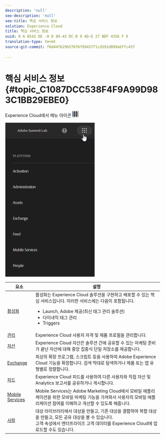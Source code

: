 ```yaml
---
description: 'null'
seo-description: 'null'
seo-title: 핵심 서비스 정보
solution: Experience Cloud
title: 핵심 서비스 정보
uuid: 0 A 8542 DE -8 D 89-43 DC-B 9 AD-E 27 BDF 4356 F 6
translation-type: tm+mt
source-git-commit: f6d44f629b57676799437f1cd591d099a6ffc43f

---
```



# 핵심 서비스 정보 {#topic_C1087DCC538F4F9A99D983C1BB29EBE0}

Experience Cloud에서 메뉴 아이콘 ![을 클릭하여 풀다운 메뉴에 액세스합니다.](assets/menu-icon.png)

![](assets/experience-cloud-core-services.png)

| 요소 | 설명 |
|--- |--- |
| [활성화](activation/activation.md) | 활성화는 Experience Cloud 솔루션을 구현하고 배포할 수 있는 핵심 서비스입니다. 이러한 서비스에는 다음이 포함됩니다.<ul><li>Launch, Adobe 제공(최신 태그 관리 솔루션)</li><li>다이내믹 태그 관리</li><li>Triggers</li></ul> |
| [관리](admin-getting-started/admin-getting-started.md) | Experience Cloud 사용자 자격 및 제품 프로필을 관리합니다. |
| [자산](experience-cloud-assets/experience-cloud-assets.md) | Experience Cloud 자산은 솔루션 간에 공유할 수 있는 마케팅 준비가 끝난 자산에 대해 중앙 집중식 단일 저장소를 제공합니다. |
| [Exchange](https://experiencecloud.adobeexchange.com/) | 최상의 확장 프로그램, 스크립트 등을 사용하여 Adobe Experience Cloud 기능을 확장합니다. 검색 막대로 탐색하거나 제품 또는 앱 유형별로 정렬합니다. |
| [피드](feed.md) | Experience Cloud 피드를 사용하여 다른 사용자와 직접 자산 및 Analytics 보고서를 공유하거나 게시합니다. |
| [Mobile Services](https://marketing.adobe.com/resources/help/en_US/mobile/) | Mobile Services는 Adobe Marketing Cloud에서 모바일 애플리케이션을 위한 모바일 마케팅 기능을 가져와서 사용자의 모바일 애플리케이션 참여를 이해하고 개선할 수 있도록 해줍니다. |
| [사람](audience-library/audience-library.md) | 대상 라이브러리에서 대상을 만들고, 기존 대상을 결합하여 복합 대상을 만들고, 모든 공유 대상을 볼 수 있습니다.<br>고객 속성에서 엔터프라이즈 고객 데이터를 Experience Cloud에 업로드할 수도 있습니다. |
